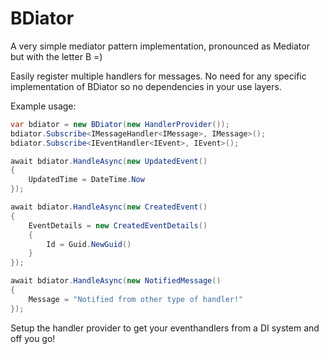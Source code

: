 # BDiator

A very simple mediator pattern implementation, pronounced as Mediator but with the letter B =)

Easily register multiple handlers for messages. No need for any specific implementation of BDiator so no dependencies in your use layers.

Example usage:
```c#
var bdiator = new BDiator(new HandlerProvider());
bdiator.Subscribe<IMessageHandler<IMessage>, IMessage>();
bdiator.Subscribe<IEventHandler<IEvent>, IEvent>();

await bdiator.HandleAsync(new UpdatedEvent()
{
    UpdatedTime = DateTime.Now
});

await bdiator.HandleAsync(new CreatedEvent()
{
    EventDetails = new CreatedEventDetails()
    {
        Id = Guid.NewGuid()
    }
});

await bdiator.HandleAsync(new NotifiedMessage()
{
    Message = "Notified from other type of handler!"
});
```

Setup the handler provider to get your eventhandlers from a DI system and off you go!